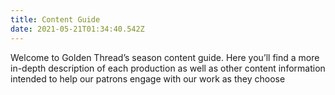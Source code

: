 ```yaml
---
title: Content Guide
date: 2021-05-21T01:34:40.542Z
---
```

Welcome to Golden Thread’s season content guide. Here you’ll find a more in-depth description of each production as well as other content information intended to help our patrons engage with our work as they choose